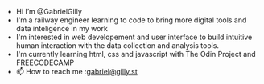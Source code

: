 - Hi I’m @GabrielGilly
- I'm a railway engineer  learning to code to bring more digital tools and data inteligence in my work
- I'm interested in web developement and user interface to build intuitive human interaction with the data collection and analysis tools.
- I'm currently learning html, css and javascript with The Odin Project and FREECODECAMP
- 📫 How to reach me :gabriel@gilly.st

<!---
GabrielGilly/GabrielGilly is a ✨ special ✨ repository because its `README.md` (this file) appears on your GitHub profile.
You can click the Preview link to take a look at your changes.
--->
